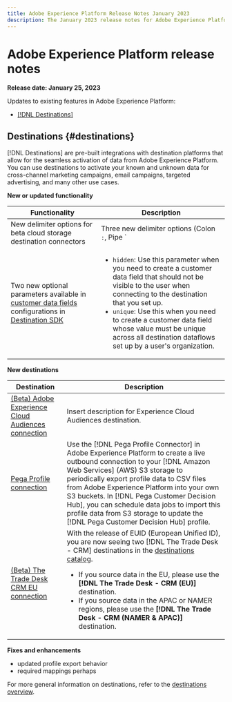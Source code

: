 ```yaml
---
title: Adobe Experience Platform Release Notes January 2023
description: The January 2023 release notes for Adobe Experience Platform.
---
```

# Adobe Experience Platform release notes 

**Release date: January 25, 2023**

Updates to existing features in Adobe Experience Platform:

- [[!DNL Destinations]](#destinations)

## Destinations {#destinations}

[!DNL Destinations] are pre-built integrations with destination platforms that allow for the seamless activation of data from Adobe Experience Platform. You can use destinations to activate your known and unknown data for cross-channel marketing campaigns, email campaigns, targeted advertising, and many other use cases.

**New or updated functionality**

| Functionality | Description |
| ----------- | ----------- |
| New delimiter options for beta cloud storage destination connectors | Three new delimiter options (Colon `:`, Pipe `|`, Semicolon `;`) are now available for the new beta cloud storage destinations - [(Beta) Amazon S3](/help/destinations/catalog/cloud-storage/amazon-s3.md), [(Beta) Azure Blob](/help/destinations/catalog/cloud-storage/azure-blob.md), [(Beta) Azure Data Lake Storage Gen2](/help/destinations/catalog/cloud-storage/adls-gen2.md), [(Beta) Data Landing Zone](/help/destinations/catalog/cloud-storage/data-landing-zone.md), [(Beta) Google Cloud Storage](/help/destinations/catalog/cloud-storage/google-cloud-storage.md), [(Beta) SFTP](/help/destinations/catalog/cloud-storage/sftp.md). <br> Read about the file formatting options for file-based destinations. |
| Two new optional parameters available in [customer data fields](/help/destinations/destination-sdk/destination-configuration.md#customer-data-fields) configurations in [Destination SDK](/help/destinations/destination-sdk/overview.md) | <ul><li>`hidden`: Use this parameter when you need to create a customer data field that should not be visible to the user when connecting to the destination that you set up.</li><li>`unique`: Use this when you need to create a customer data field whose value must be unique across all destination dataflows set up by a user's organization. </li></ul> |


**New destinations**

| Destination | Description |
| ----------- | ----------- |
| [(Beta) Adobe Experience Cloud Audiences connection](../../destinations/catalog/personalization/adobe-target-connection.md) | Insert description for Experience Cloud Audiences destination. |
| [Pega Profile connection](../../destinations/catalog/personalization/pega-profile.md) | Use the [!DNL Pega Profile Connector] in Adobe Experience Platform to create a live outbound connection to your [!DNL Amazon Web Services] (AWS) S3 storage to periodically export profile data to CSV files from Adobe Experience Platform into your own S3 buckets. In [!DNL Pega Customer Decision Hub], you can schedule data jobs to import this profile data from S3 storage to update the [!DNL Pega Customer Decision Hub] profile. |
| [(Beta) The Trade Desk CRM EU connection](../../destinations/catalog/advertising/tradedesk-emails.md) | With the release of EUID (European Unified ID), you are now seeing two [!DNL The Trade Desk - CRM] destinations in the [destinations catalog](/help/destinations/catalog/overview.md). <ul><li> If you source data in the EU, please use the **[!DNL The Trade Desk - CRM (EU)]** destination.</li><li> If you source data in the APAC or NAMER regions, please use the **[!DNL The Trade Desk - CRM (NAMER & APAC)]** destination. </li></ul> |

**Fixes and enhancements**

* updated profile export behavior
* required mappings perhaps

For more general information on destinations, refer to the [destinations overview](../../destinations/home.md).